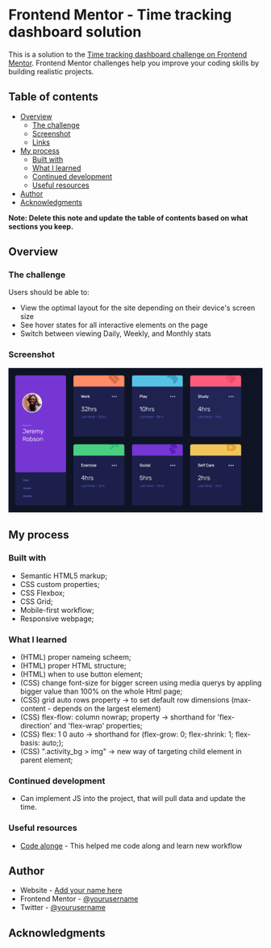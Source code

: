 # Frontend Mentor - Time tracking dashboard solution

This is a solution to the [Time tracking dashboard challenge on Frontend Mentor](https://www.frontendmentor.io/challenges/time-tracking-dashboard-UIQ7167Jw). Frontend Mentor challenges help you improve your coding skills by building realistic projects.

## Table of contents

- [Overview](#overview)
  - [The challenge](#the-challenge)
  - [Screenshot](#screenshot)
  - [Links](#links)
- [My process](#my-process)
  - [Built with](#built-with)
  - [What I learned](#what-i-learned)
  - [Continued development](#continued-development)
  - [Useful resources](#useful-resources)
- [Author](#author)
- [Acknowledgments](#acknowledgments)

**Note: Delete this note and update the table of contents based on what sections you keep.**

## Overview

### The challenge

Users should be able to:

- View the optimal layout for the site depending on their device's screen size
- See hover states for all interactive elements on the page
- Switch between viewing Daily, Weekly, and Monthly stats

### Screenshot

![desktop view](./screenshot.jpg)

## My process

### Built with

- Semantic HTML5 markup;
- CSS custom properties;
- CSS Flexbox;
- CSS Grid;
- Mobile-first workflow;
- Responsive webpage;

### What I learned

- (HTML) proper nameing scheem;
- (HTML) proper HTML structure;
- (HTML) when to use button element;
- (CSS) change font-size for bigger screen using media querys by appling bigger value than 100% on the whole Html page;
- (CSS) grid auto rows property -> to set default row dimensions (max-content - depends on the largest element)
- (CSS) flex-flow: column nowrap; property -> shorthand for 'flex-direction' and 'flex-wrap' properties;
- (CSS) flex: 1 0 auto -> shorthand for (flex-grow: 0; flex-shrink: 1; flex-basis: auto;);
- (CSS) ".activity_bg > img" -> new way of targeting child element in parent element;

### Continued development

- Can implement JS into the project, that will pull data and update the time.

### Useful resources

- [Code alonge](https://www.youtube.com/watch?v=l9Qw8y3LfCY) - This helped me code along and learn new workflow

## Author

- Website - [Add your name here](https://www.your-site.com)
- Frontend Mentor - [@yourusername](https://www.frontendmentor.io/profile/yourusername)
- Twitter - [@yourusername](https://www.twitter.com/yourusername)

## Acknowledgments
